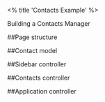 <% title 'Contacts Example' %>

Building a Contacts Manager

##Page structure

##Contact model

##Sidebar controller

##Contacts controller

##Application controller

